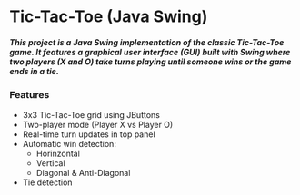 # Tic-Tac-Toe (Java Swing)
##### This project is a Java Swing implementation of the classic Tic-Tac-Toe game. It features a graphical user interface (GUI) built with Swing where two players (X and O) take turns playing until someone wins or the game ends in a tie.

### Features
- 3x3 Tic-Tac-Toe grid using JButtons
- Two-player mode (Player X vs Player O)
- Real-time turn updates in top panel
- Automatic win detection:
    - Horinzontal
    - Vertical
    - Diagonal & Anti-Diagonal
- Tie detection

